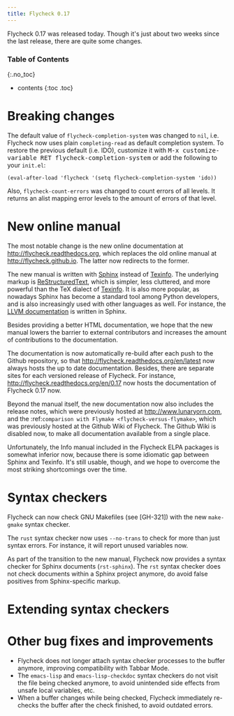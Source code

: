 ```yaml
---
title: Flycheck 0.17
---
```


Flycheck 0.17 was released today.  Though it's just about two weeks since the
last release, there are quite some changes.

### Table of Contents
{:.no_toc}

- contents
{:toc .toc}

Breaking changes
================

The default value of `flycheck-completion-system` was changed to `nil`,
i.e. Flycheck now uses plain `completing-read` as default completion system.  To
restore the previous default (i.e. IDO), customize it with <kbd>M-x
customize-variable RET flycheck-completion-system</kbd> or add the following to
your `init.el`:

    (eval-after-load 'flycheck '(setq flycheck-completion-system 'ido))

Also, `flycheck-count-errors` was changed to count errors of all levels.  It
returns an alist mapping error levels to the amount of errors of that level.

New online manual
=================

The most notable change is the new online documentation at
<http://flycheck.readthedocs.org>, which replaces the old online manual at
<http://flycheck.github.io>.  The latter now redirects to the former.

The new manual is written with [Sphinx][] instead of [Texinfo][].  The
underlying markup is [ReStructuredText][], which is simpler, less cluttered, and
more powerful than the TeX dialect of [Texinfo][].  It is also more popular, as
nowadays Sphinx has become a standard tool among Python developers, and is also
increasingly used with other languages as well.  For instance, the
[LLVM documentation][] is written in Sphinx.

Besides providing a better HTML documentation, we hope that the new manual
lowers the barrier to external contributors and increases the amount of
contributions to the documentation.

The documentation is now automatically re-build after each push to the Github
repository, so that <http://flycheck.readthedocs.org/en/latest> now always hosts
the up to date documentation.  Besides, there are separate sites for each
versioned release of Flycheck.  For instance,
<http://flycheck.readthedocs.org/en/0.17> now hosts the documentation of Flycheck
0.17 now.

Beyond the manual itself, the new documentation now also includes the release
notes, which were previously hosted at http://www.lunaryorn.com, and the
:ref:`comparison with Flymake <flycheck-versus-flymake>`, which was previously
hosted at the Github Wiki of Flycheck.  The Github Wiki is disabled now, to make
all documentation available from a single place.

Unfortunately, the Info manual included in the Flycheck ELPA packages is
somewhat inferior now, because there is some idiomatic gap between Sphinx and
Texinfo.  It's still usable, though, and we hope to overcome the most striking
shortcomings over the time.

[Sphinx]: http://sphinx-doc.org
[Texinfo]: http://www.gnu.org/software/texinfo/
[ReStructuredText]: http://docutils.sourceforge.net/rst.html
[LLVM documentation]: http://llvm.org/docs/

Syntax checkers
===============

Flycheck can now check GNU Makefiles (see [GH-321]) with the new `make-gmake`
syntax checker.

The `rust` syntax checker now uses `--no-trans` to check for more
than just syntax errors.  For instance, it will report unused variables now.

As part of the transition to the new manual, Flycheck now provides a syntax
checker for Sphinx documents (`rst-sphinx`).  The
`rst` syntax checker does not check documents within a Sphinx
project anymore, do avoid false positives from Sphinx-specific markup.

Extending syntax checkers
=========================

Other bug fixes and improvements
================================

- Flycheck does not longer attach syntax checker processes to the buffer
  anymore, improving compatibility with Tabbar Mode.
- The `emacs-lisp` and `emacs-lisp-checkdoc` syntax checkers do not visit the
  file being checked anymore, to avoid unintended side effects from unsafe local
  variables, etc.
- When a buffer changes while being checked, Flycheck immediately re-checks the
  buffer after the check finished, to avoid outdated errors.
